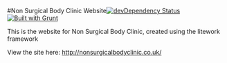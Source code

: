 #Non Surgical Body Clinic Website[![devDependency Status](https://david-dm.org/AshEdwardsDesign/Litework/dev-status.svg)](https://david-dm.org/AshEdwardsDesign/Litework#info=devDependencies) [![Built with Grunt](https://cdn.gruntjs.com/builtwith.png)](http://gruntjs.com/)

This is the website for Non Surgical Body Clinic, created using the litework framework

View the site here: http://nonsurgicalbodyclinic.co.uk/
